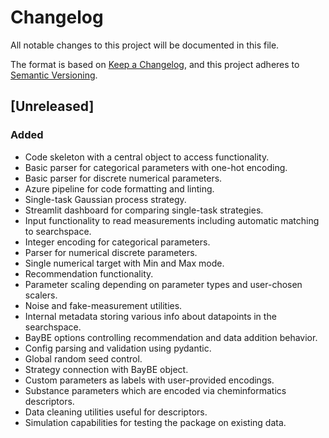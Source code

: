 # Changelog
All notable changes to this project will be documented in this file.

The format is based on [Keep a Changelog](https://keepachangelog.com/en/1.0.0/),
and this project adheres to [Semantic Versioning](https://semver.org/spec/v2.0.0.html).

## [Unreleased]
### Added
- Code skeleton with a central object to access functionality.
- Basic parser for categorical parameters with one-hot encoding.
- Basic parser for discrete numerical parameters.
- Azure pipeline for code formatting and linting.
- Single-task Gaussian process strategy.
- Streamlit dashboard for comparing single-task strategies.
- Input functionality to read measurements including automatic matching to searchspace.
- Integer encoding for categorical parameters.
- Parser for numerical discrete parameters.
- Single numerical target with Min and Max mode.
- Recommendation functionality.
- Parameter scaling depending on parameter types and user-chosen scalers.
- Noise and fake-measurement utilities.
- Internal metadata storing various info about datapoints in the searchspace.
- BayBE options controlling recommendation and data addition behavior.
- Config parsing and validation using pydantic.
- Global random seed control.
- Strategy connection with BayBE object.
- Custom parameters as labels with user-provided encodings.
- Substance parameters which are encoded via cheminformatics descriptors.
- Data cleaning utilities useful for descriptors.
- Simulation capabilities for testing the package on existing data.
